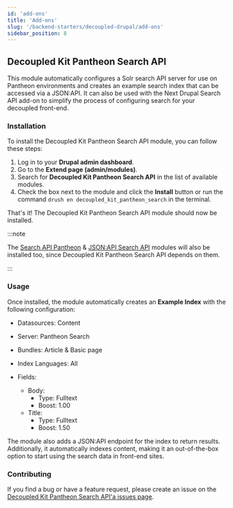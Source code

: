 ```yaml
---
id: 'add-ons'
title: 'Add-ons'
slug: '/backend-starters/decoupled-drupal/add-ons'
sidebar_position: 8
---
```


## Decoupled Kit Pantheon Search API

This module automatically configures a Solr search API server for use on
Pantheon environments and creates an example search index that can be accessed
via a JSON:API. It can also be used with the Next Drupal Search API add-on to
simplify the process of configuring search for your decoupled front-end.

### Installation

To install the Decoupled Kit Pantheon Search API module, you can follow these
steps:

1. Log in to your **Drupal admin dashboard**.
1. Go to the **Extend page (admin/modules)**.
1. Search for **Decoupled Kit Pantheon Search API** in the list of available
   modules.
1. Check the box next to the module and click the **Install** button or run the
   command `drush en decoupled_kit_pantheon_search` in the terminal.

That's it! The Decoupled Kit Pantheon Search API module should now be installed.

:::note

The [Search API Pantheon](https://www.drupal.org/project/search_api_pantheon) &
[JSON:API Search API](https://www.drupal.org/project/jsonapi_search_api) modules
will also be installed too, since Decoupled Kit Pantheon Search API depends on
them.

:::

### Usage

Once installed, the module automatically creates an **Example Index** with the
following configuration:

- Datasources: Content
- Server: Pantheon Search
- Bundles: Article & Basic page
- Index Languages: All
- Fields:

  - Body:
    - Type: Fulltext
    - Boost: 1.00
  - Title:
    - Type: Fulltext
    - Boost: 1.50

The module also adds a JSON:API endpoint for the index to return results.
Additionally, it automatically indexes content, making it an out-of-the-box
option to start using the search data in front-end sites.

### Contributing

If you find a bug or have a feature request, please create an issue on the
[Decoupled Kit Pantheon Search API'a issues page](https://www.drupal.org/project/issues/decoupled_kit_pantheon_search?categories=All).

